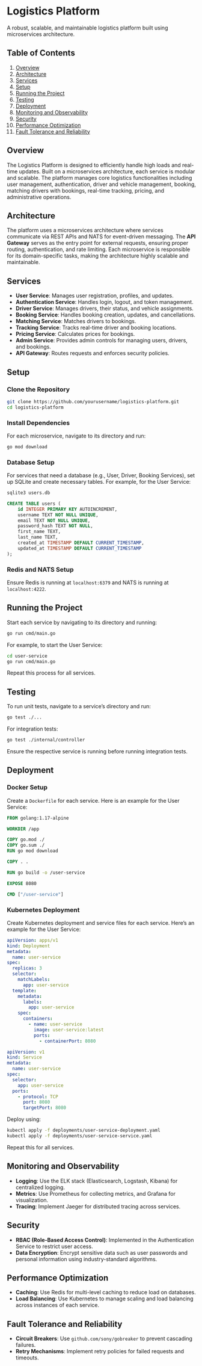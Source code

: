 # Logistics Platform

A robust, scalable, and maintainable logistics platform built using microservices architecture.

## Table of Contents

1. [Overview](#overview)
2. [Architecture](#architecture)
3. [Services](#services)
4. [Setup](#setup)
5. [Running the Project](#running-the-project)
6. [Testing](#testing)
7. [Deployment](#deployment)
8. [Monitoring and Observability](#monitoring-and-observability)
9. [Security](#security)
10. [Performance Optimization](#performance-optimization)
11. [Fault Tolerance and Reliability](#fault-tolerance-and-reliability)

## Overview

The Logistics Platform is designed to efficiently handle high loads and real-time updates. Built on a microservices architecture, each service is modular and scalable. The platform manages core logistics functionalities including user management, authentication, driver and vehicle management, booking, matching drivers with bookings, real-time tracking, pricing, and administrative operations.

## Architecture

The platform uses a microservices architecture where services communicate via REST APIs and NATS for event-driven messaging. The **API Gateway** serves as the entry point for external requests, ensuring proper routing, authentication, and rate limiting. Each microservice is responsible for its domain-specific tasks, making the architecture highly scalable and maintainable.

## Services

- **User Service**: Manages user registration, profiles, and updates.
- **Authentication Service**: Handles login, logout, and token management.
- **Driver Service**: Manages drivers, their status, and vehicle assignments.
- **Booking Service**: Handles booking creation, updates, and cancellations.
- **Matching Service**: Matches drivers to bookings.
- **Tracking Service**: Tracks real-time driver and booking locations.
- **Pricing Service**: Calculates prices for bookings.
- **Admin Service**: Provides admin controls for managing users, drivers, and bookings.
- **API Gateway**: Routes requests and enforces security policies.

## Setup

### Clone the Repository

```bash
git clone https://github.com/yourusername/logistics-platform.git
cd logistics-platform
```

### Install Dependencies

For each microservice, navigate to its directory and run:

```bash
go mod download
```

### Database Setup

For services that need a database (e.g., User, Driver, Booking Services), set up SQLite and create necessary tables. For example, for the User Service:

```bash
sqlite3 users.db
```

```sql
CREATE TABLE users (
    id INTEGER PRIMARY KEY AUTOINCREMENT,
    username TEXT NOT NULL UNIQUE,
    email TEXT NOT NULL UNIQUE,
    password_hash TEXT NOT NULL,
    first_name TEXT,
    last_name TEXT,
    created_at TIMESTAMP DEFAULT CURRENT_TIMESTAMP,
    updated_at TIMESTAMP DEFAULT CURRENT_TIMESTAMP
);
```

### Redis and NATS Setup

Ensure Redis is running at `localhost:6379` and NATS is running at `localhost:4222`.

## Running the Project

Start each service by navigating to its directory and running:

```bash
go run cmd/main.go
```

For example, to start the User Service:

```bash
cd user-service
go run cmd/main.go
```

Repeat this process for all services.

## Testing

To run unit tests, navigate to a service’s directory and run:

```bash
go test ./...
```

For integration tests:

```bash
go test ./internal/controller
```

Ensure the respective service is running before running integration tests.

## Deployment

### Docker Setup

Create a `Dockerfile` for each service. Here is an example for the User Service:

```dockerfile
FROM golang:1.17-alpine

WORKDIR /app

COPY go.mod ./
COPY go.sum ./
RUN go mod download

COPY . .

RUN go build -o /user-service

EXPOSE 8080

CMD ["/user-service"]
```

### Kubernetes Deployment

Create Kubernetes deployment and service files for each service. Here’s an example for the User Service:

```yaml
apiVersion: apps/v1
kind: Deployment
metadata:
  name: user-service
spec:
  replicas: 3
  selector:
    matchLabels:
      app: user-service
  template:
    metadata:
      labels:
        app: user-service
    spec:
      containers:
        - name: user-service
          image: user-service:latest
          ports:
            - containerPort: 8080
```

```yaml
apiVersion: v1
kind: Service
metadata:
  name: user-service
spec:
  selector:
    app: user-service
  ports:
    - protocol: TCP
      port: 8080
      targetPort: 8080
```

Deploy using:

```bash
kubectl apply -f deployments/user-service-deployment.yaml
kubectl apply -f deployments/user-service-service.yaml
```

Repeat this for all services.

## Monitoring and Observability

- **Logging**: Use the ELK stack (Elasticsearch, Logstash, Kibana) for centralized logging.
- **Metrics**: Use Prometheus for collecting metrics, and Grafana for visualization.
- **Tracing**: Implement Jaeger for distributed tracing across services.

## Security

- **RBAC (Role-Based Access Control)**: Implemented in the Authentication Service to restrict user access.
- **Data Encryption**: Encrypt sensitive data such as user passwords and personal information using industry-standard algorithms.

## Performance Optimization

- **Caching**: Use Redis for multi-level caching to reduce load on databases.
- **Load Balancing**: Use Kubernetes to manage scaling and load balancing across instances of each service.

## Fault Tolerance and Reliability

- **Circuit Breakers**: Use `github.com/sony/gobreaker` to prevent cascading failures.
- **Retry Mechanisms**: Implement retry policies for failed requests and timeouts.
